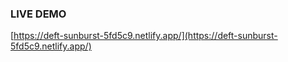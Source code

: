 ### LIVE DEMO

[https://deft-sunburst-5fd5c9.netlify.app/](https://deft-sunburst-5fd5c9.netlify.app/)